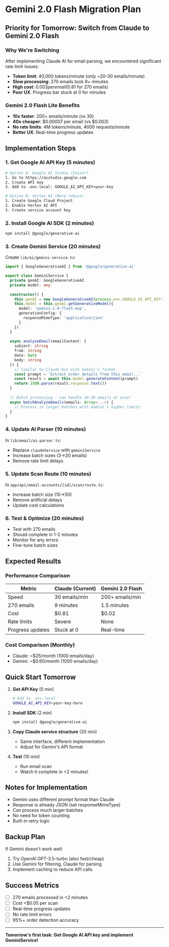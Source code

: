 # Gemini 2.0 Flash Migration Plan

## Priority for Tomorrow: Switch from Claude to Gemini 2.0 Flash

### Why We're Switching
After implementing Claude AI for email parsing, we encountered significant rate limit issues:
- **Token limit**: 40,000 tokens/minute (only ~20-30 emails/minute)
- **Slow processing**: 270 emails took 9+ minutes
- **High cost**: $0.003 per email ($0.81 for 270 emails)
- **Poor UX**: Progress bar stuck at 0 for minutes

### Gemini 2.0 Flash Lite Benefits
- **10x faster**: 200+ emails/minute (vs 30)
- **40x cheaper**: $0.00007 per email (vs $0.003)
- **No rate limits**: 4M tokens/minute, 4000 requests/minute
- **Better UX**: Real-time progress updates

## Implementation Steps

### 1. Get Google AI API Key (5 minutes)
```bash
# Option A: Google AI Studio (Easier)
1. Go to https://aistudio.google.com
2. Create API key
3. Add to .env.local: GOOGLE_AI_API_KEY=your-key

# Option B: Vertex AI (More robust)
1. Create Google Cloud Project
2. Enable Vertex AI API
3. Create service account key
```

### 2. Install Google AI SDK (2 minutes)
```bash
npm install @google/generative-ai
```

### 3. Create Gemini Service (20 minutes)
Create `lib/ai/gemini-service.ts`:
```typescript
import { GoogleGenerativeAI } from '@google/generative-ai'

export class GeminiService {
  private genAI: GoogleGenerativeAI
  private model: any
  
  constructor() {
    this.genAI = new GoogleGenerativeAI(process.env.GOOGLE_AI_API_KEY!)
    this.model = this.genAI.getGenerativeModel({ 
      model: 'gemini-2.0-flash-exp',
      generationConfig: {
        responseMimeType: 'application/json'
      }
    })
  }
  
  async analyzeEmail(emailContent: {
    subject: string
    from: string
    date: Date
    body: string
  }) {
    // Similar to Claude but with Gemini's format
    const prompt = `Extract order details from this email...`
    const result = await this.model.generateContent(prompt)
    return JSON.parse(result.response.text())
  }
  
  // Batch processing - can handle 20-30 emails at once!
  async batchAnalyzeEmails(emails: Array<...>) {
    // Process in larger batches with Gemini's higher limits
  }
}
```

### 4. Update AI Parser (10 minutes)
In `lib/email/ai-parser.ts`:
- Replace `claudeService` with `geminiService`
- Increase batch sizes (3→20 emails)
- Remove rate limit delays

### 5. Update Scan Route (10 minutes)
In `app/api/email-accounts/[id]/scan/route.ts`:
- Increase batch size (10→50)
- Remove artificial delays
- Update cost calculations

### 6. Test & Optimize (20 minutes)
- Test with 270 emails
- Should complete in 1-2 minutes
- Monitor for any errors
- Fine-tune batch sizes

## Expected Results

### Performance Comparison
| Metric | Claude (Current) | Gemini 2.0 Flash |
|--------|-----------------|------------------|
| Speed | 30 emails/min | 200+ emails/min |
| 270 emails | 9 minutes | 1.5 minutes |
| Cost | $0.81 | $0.02 |
| Rate limits | Severe | None |
| Progress updates | Stuck at 0 | Real-time |

### Cost Comparison (Monthly)
- Claude: ~$25/month (1000 emails/day)
- Gemini: ~$0.60/month (1000 emails/day)

## Quick Start Tomorrow

1. **Get API Key** (5 min)
   ```bash
   # Add to .env.local
   GOOGLE_AI_API_KEY=your-key-here
   ```

2. **Install SDK** (2 min)
   ```bash
   npm install @google/generative-ai
   ```

3. **Copy Claude service structure** (20 min)
   - Same interface, different implementation
   - Adjust for Gemini's API format

4. **Test** (10 min)
   - Run email scan
   - Watch it complete in <2 minutes!

## Notes for Implementation

- Gemini uses different prompt format than Claude
- Response is already JSON (set responseMimeType)
- Can process much larger batches
- No need for token counting
- Built-in retry logic

## Backup Plan

If Gemini doesn't work well:
1. Try OpenAI GPT-3.5-turbo (also fast/cheap)
2. Use Gemini for filtering, Claude for parsing
3. Implement caching to reduce API calls

## Success Metrics

- [ ] 270 emails processed in <2 minutes
- [ ] Cost <$0.05 per scan
- [ ] Real-time progress updates
- [ ] No rate limit errors
- [ ] 95%+ order detection accuracy

---

**Tomorrow's first task: Get Google AI API key and implement GeminiService!**